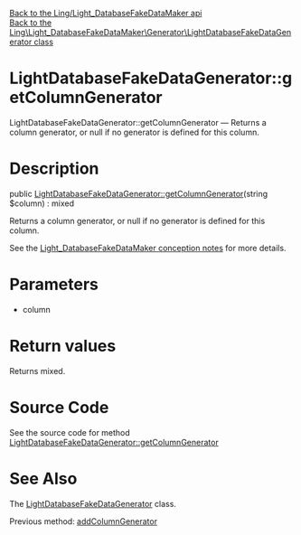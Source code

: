 [Back to the Ling/Light_DatabaseFakeDataMaker api](https://github.com/lingtalfi/Light_DatabaseFakeDataMaker/blob/master/doc/api/Ling/Light_DatabaseFakeDataMaker.md)<br>
[Back to the Ling\Light_DatabaseFakeDataMaker\Generator\LightDatabaseFakeDataGenerator class](https://github.com/lingtalfi/Light_DatabaseFakeDataMaker/blob/master/doc/api/Ling/Light_DatabaseFakeDataMaker/Generator/LightDatabaseFakeDataGenerator.md)


LightDatabaseFakeDataGenerator::getColumnGenerator
================



LightDatabaseFakeDataGenerator::getColumnGenerator — Returns a column generator, or null if no generator is defined for this column.




Description
================


public [LightDatabaseFakeDataGenerator::getColumnGenerator](https://github.com/lingtalfi/Light_DatabaseFakeDataMaker/blob/master/doc/api/Ling/Light_DatabaseFakeDataMaker/Generator/LightDatabaseFakeDataGenerator/getColumnGenerator.md)(string $column) : mixed




Returns a column generator, or null if no generator is defined for this column.



See the [Light_DatabaseFakeDataMaker conception notes](https://github.com/lingtalfi/Light_DatabaseFakeDataMaker/blob/master/doc/pages/conception-notes.md) for more details.




Parameters
================


- column

    


Return values
================

Returns mixed.








Source Code
===========
See the source code for method [LightDatabaseFakeDataGenerator::getColumnGenerator](https://github.com/lingtalfi/Light_DatabaseFakeDataMaker/blob/master/Generator/LightDatabaseFakeDataGenerator.php#L48-L54)


See Also
================

The [LightDatabaseFakeDataGenerator](https://github.com/lingtalfi/Light_DatabaseFakeDataMaker/blob/master/doc/api/Ling/Light_DatabaseFakeDataMaker/Generator/LightDatabaseFakeDataGenerator.md) class.

Previous method: [addColumnGenerator](https://github.com/lingtalfi/Light_DatabaseFakeDataMaker/blob/master/doc/api/Ling/Light_DatabaseFakeDataMaker/Generator/LightDatabaseFakeDataGenerator/addColumnGenerator.md)<br>

